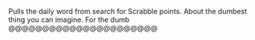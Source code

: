 Pulls the daily word from search for Scrabble points. About the dumbest thing you can imagine. For the dumb @@@@@@@@@@@@@@@@@@@@@@
